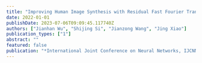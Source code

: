 ```yaml
---
title: "Improving Human Image Synthesis with Residual Fast Fourier Transformation and Wasserstein Distance"
date: 2022-01-01
publishDate: 2023-07-06T09:09:45.117740Z
authors: ["Jianhan Wu", "Shijing Si", "Jianzong Wang", "Jing Xiao"]
publication_types: ["1"]
abstract: ""
featured: false
publication: "*International Joint Conference on Neural Networks, IJCNN 2022, Padua, Italy, July 18-23, 2022*"
---
```


